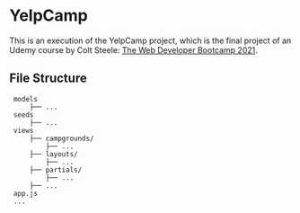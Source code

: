 # YelpCamp

This is an execution of the YelpCamp project, which is the final project of an Udemy course by Colt Steele: [The Web Developer Bootcamp 2021](https://www.udemy.com/course/the-web-developer-bootcamp/).

## File Structure

     models
         ├── ...
     seeds
         ├── ...
     views
         ├── campgrounds/
             ├── ...
         ├── layouts/
             ├── ...
         ├── partials/
             ├── ...
         ├── ...
     app.js
     ...
